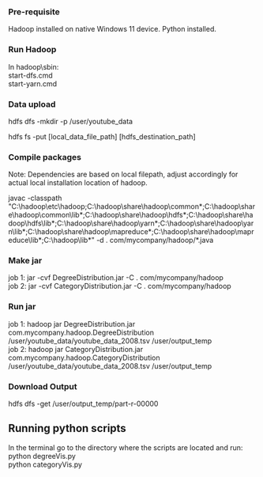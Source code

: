 ### Pre-requisite
Hadoop installed on native Windows 11 device.
Python installed.

### Run Hadoop
In hadoop\sbin:  
start-dfs.cmd  
start-yarn.cmd

### Data upload
hdfs dfs -mkdir -p /user/youtube_data

hdfs fs -put [local_data_file_path] [hdfs_destination_path]

### Compile packages
Note: Dependencies are based on local filepath, adjust accordingly for actual local installation location of hadoop.

javac -classpath "C:\hadoop\etc\hadoop;C:\hadoop\share\hadoop\common\*;C:\hadoop\share\hadoop\common\lib\*;C:\hadoop\share\hadoop\hdfs\*;C:\hadoop\share\hadoop\hdfs\lib\*;C:\hadoop\share\hadoop\yarn\*;C:\hadoop\share\hadoop\yarn\lib\*;C:\hadoop\share\hadoop\mapreduce\*;C:\hadoop\share\hadoop\mapreduce\lib\*;C:\hadoop\lib\*" -d . com/mycompany/hadoop/*.java

### Make jar
job 1: jar -cvf DegreeDistribution.jar -C . com/mycompany/hadoop  
job 2: jar -cvf CategoryDistribution.jar -C . com/mycompany/hadoop

### Run jar
job 1: hadoop jar DegreeDistribution.jar com.mycompany.hadoop.DegreeDistribution /user/youtube_data/youtube_data_2008.tsv /user/output_temp  
job 2: hadoop jar CategoryDistribution.jar com.mycompany.hadoop.CategoryDistribution /user/youtube_data/youtube_data_2008.tsv /user/output_temp

### Download Output 
hdfs dfs -get /user/output_temp/part-r-00000


## Running python scripts
In the terminal go to the directory where the scripts are located and run:  
python degreeVis.py  
python categoryVis.py
